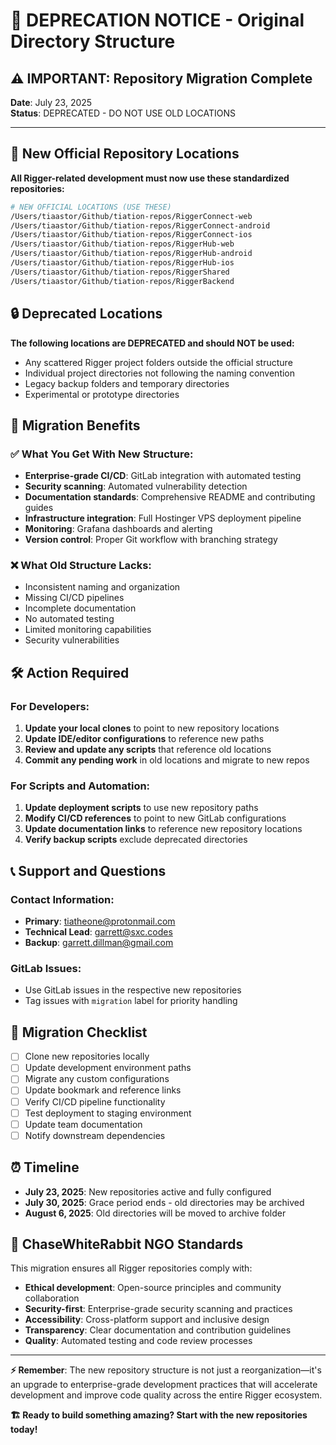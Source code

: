 # 🚨 DEPRECATION NOTICE - Original Directory Structure

## ⚠️ IMPORTANT: Repository Migration Complete

**Date**: July 23, 2025  
**Status**: DEPRECATED - DO NOT USE OLD LOCATIONS

---

## 📍 New Official Repository Locations

**All Rigger-related development must now use these standardized repositories:**

```bash
# NEW OFFICIAL LOCATIONS (USE THESE)
/Users/tiaastor/Github/tiation-repos/RiggerConnect-web
/Users/tiaastor/Github/tiation-repos/RiggerConnect-android
/Users/tiaastor/Github/tiation-repos/RiggerConnect-ios
/Users/tiaastor/Github/tiation-repos/RiggerHub-web
/Users/tiaastor/Github/tiation-repos/RiggerHub-android
/Users/tiaastor/Github/tiation-repos/RiggerHub-ios
/Users/tiaastor/Github/tiation-repos/RiggerShared
/Users/tiaastor/Github/tiation-repos/RiggerBackend
```

## 🔒 Deprecated Locations

**The following locations are DEPRECATED and should NOT be used:**

- Any scattered Rigger project folders outside the official structure
- Individual project directories not following the naming convention
- Legacy backup folders and temporary directories
- Experimental or prototype directories

## 🎯 Migration Benefits

### ✅ What You Get With New Structure:
- **Enterprise-grade CI/CD**: GitLab integration with automated testing
- **Security scanning**: Automated vulnerability detection
- **Documentation standards**: Comprehensive README and contributing guides
- **Infrastructure integration**: Full Hostinger VPS deployment pipeline
- **Monitoring**: Grafana dashboards and alerting
- **Version control**: Proper Git workflow with branching strategy

### ❌ What Old Structure Lacks:
- Inconsistent naming and organization
- Missing CI/CD pipelines
- Incomplete documentation
- No automated testing
- Limited monitoring capabilities
- Security vulnerabilities

## 🛠️ Action Required

### For Developers:
1. **Update your local clones** to point to new repository locations
2. **Update IDE/editor configurations** to reference new paths
3. **Review and update any scripts** that reference old locations
4. **Commit any pending work** in old locations and migrate to new repos

### For Scripts and Automation:
1. **Update deployment scripts** to use new repository paths
2. **Modify CI/CD references** to point to new GitLab configurations
3. **Update documentation links** to reference new repository locations
4. **Verify backup scripts** exclude deprecated directories

## 📞 Support and Questions

### Contact Information:
- **Primary**: tiatheone@protonmail.com
- **Technical Lead**: garrett@sxc.codes
- **Backup**: garrett.dillman@gmail.com

### GitLab Issues:
- Use GitLab issues in the respective new repositories
- Tag issues with `migration` label for priority handling

## 🔄 Migration Checklist

- [ ] Clone new repositories locally
- [ ] Update development environment paths
- [ ] Migrate any custom configurations
- [ ] Update bookmark and reference links
- [ ] Verify CI/CD pipeline functionality
- [ ] Test deployment to staging environment
- [ ] Update team documentation
- [ ] Notify downstream dependencies

## ⏰ Timeline

- **July 23, 2025**: New repositories active and fully configured
- **July 30, 2025**: Grace period ends - old directories may be archived
- **August 6, 2025**: Old directories will be moved to archive folder

## 🎯 ChaseWhiteRabbit NGO Standards

This migration ensures all Rigger repositories comply with:
- **Ethical development**: Open-source principles and community collaboration
- **Security-first**: Enterprise-grade security scanning and practices
- **Accessibility**: Cross-platform support and inclusive design
- **Transparency**: Clear documentation and contribution guidelines
- **Quality**: Automated testing and code review processes

---

**⚡ Remember**: The new repository structure is not just a reorganization—it's an upgrade to enterprise-grade development practices that will accelerate development and improve code quality across the entire Rigger ecosystem.

**🏗️ Ready to build something amazing? Start with the new repositories today!**

